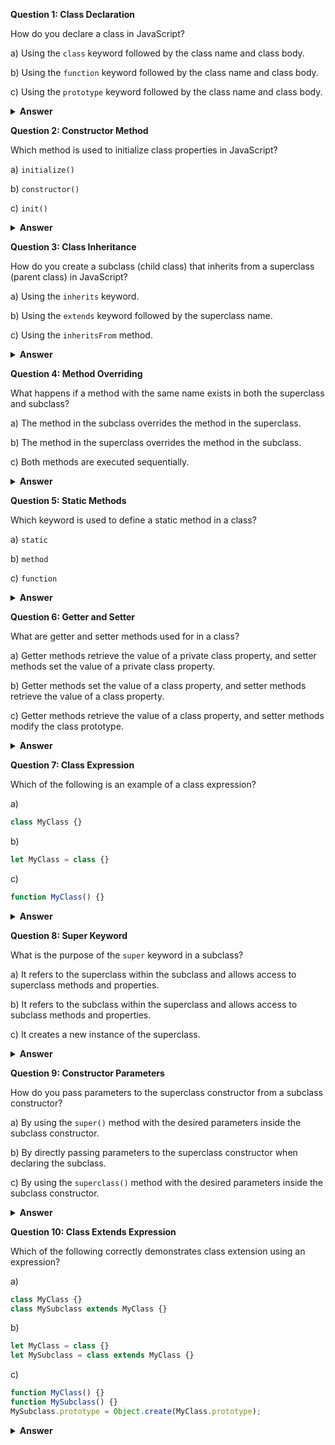 **Question 1: Class Declaration**

How do you declare a class in JavaScript?

a) Using the `class` keyword followed by the class name and class body.

b) Using the `function` keyword followed by the class name and class body.

c) Using the `prototype` keyword followed by the class name and class body.

<details>
<summary><b>Answer</b></summary>
<p>

#### Answer: a) Using the `class` keyword followed by the class name and class body.

</p>
</details>

**Question 2: Constructor Method**

Which method is used to initialize class properties in JavaScript?

a) `initialize()`

b) `constructor()`

c) `init()`

<details>
<summary><b>Answer</b></summary>
<p>

#### Answer: b) `constructor()`

</p>
</details>

**Question 3: Class Inheritance**

How do you create a subclass (child class) that inherits from a superclass (parent class) in JavaScript?

a) Using the `inherits` keyword.

b) Using the `extends` keyword followed by the superclass name.

c) Using the `inheritsFrom` method.

<details>
<summary><b>Answer</b></summary>
<p>

#### Answer: b) Using the `extends` keyword followed by the superclass name.

</p>
</details>

**Question 4: Method Overriding**

What happens if a method with the same name exists in both the superclass and subclass?

a) The method in the subclass overrides the method in the superclass.

b) The method in the superclass overrides the method in the subclass.

c) Both methods are executed sequentially.

<details>
<summary><b>Answer</b></summary>
<p>

#### Answer: a) The method in the subclass overrides the method in the superclass.

</p>
</details>

**Question 5: Static Methods**

Which keyword is used to define a static method in a class?

a) `static`

b) `method`

c) `function`

<details>
<summary><b>Answer</b></summary>
<p>

#### Answer: a) `static`

</p>
</details>

**Question 6: Getter and Setter**

What are getter and setter methods used for in a class?

a) Getter methods retrieve the value of a private class property, and setter methods set the value of a private class property.

b) Getter methods set the value of a class property, and setter methods retrieve the value of a class property.

c) Getter methods retrieve the value of a class property, and setter methods modify the class prototype.

<details>
<summary><b>Answer</b></summary>
<p>

#### Answer: a) Getter methods retrieve the value of a private class property, and setter methods set the value of a private class property.

</p>
</details>

**Question 7: Class Expression**

Which of the following is an example of a class expression?

a) 
```javascript
class MyClass {}
```

b)
```javascript
let MyClass = class {}
```

c) 
```javascript
function MyClass() {}
```

<details>
<summary><b>Answer</b></summary>
<p>

#### Answer: b)
```javascript
let MyClass = class {}
```

</p>
</details>

**Question 8: Super Keyword**

What is the purpose of the `super` keyword in a subclass?

a) It refers to the superclass within the subclass and allows access to superclass methods and properties.

b) It refers to the subclass within the superclass and allows access to subclass methods and properties.

c) It creates a new instance of the superclass.

<details>
<summary><b>Answer</b></summary>
<p>

#### Answer: a) It refers to the superclass within the subclass and allows access to superclass methods and properties.

</p>
</details>

**Question 9: Constructor Parameters**

How do you pass parameters to the superclass constructor from a subclass constructor?

a) By using the `super()` method with the desired parameters inside the subclass constructor.

b) By directly passing parameters to the superclass constructor when declaring the subclass.

c) By using the `superclass()` method with the desired parameters inside the subclass constructor.

<details>
<summary><b>Answer</b></summary>
<p>

#### Answer: a) By using the `super()` method with the desired parameters inside the subclass constructor.

</p>
</details>

**Question 10: Class Extends Expression**

Which of the following correctly demonstrates class extension using an expression?

a) 
```javascript
class MyClass {}
class MySubclass extends MyClass {}
```

b) 
```javascript
let MyClass = class {}
let MySubclass = class extends MyClass {}
```

c) 
```javascript
function MyClass() {}
function MySubclass() {}
MySubclass.prototype = Object.create(MyClass.prototype);
```

<details>
<summary><b>Answer</b></summary>
<p>

#### Answer: b) 
```javascript
let MyClass = class {}
let MySubclass = class extends MyClass {}
```

</p>
</details>
